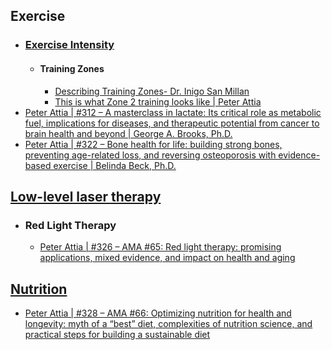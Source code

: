 ## Exercise
- ### [Exercise Intensity](https://en.wikipedia.org/wiki/Exercise_intensity)
	- #### Training Zones
		- [Describing Training Zones- Dr. Inigo San Millan](https://www.youtube.com/watch?v=VcYyHXHTeuk)
		- [This is what Zone 2 training looks like | Peter Attia](https://www.youtube.com/watch?v=1RqY5EYOM0k)
- [Peter Attia | #312 – A masterclass in lactate: Its critical role as metabolic fuel, implications for diseases, and therapeutic potential from cancer to brain health and beyond | George A. Brooks, Ph.D.](https://peterattiamd.com/georgebrooks/)
- [Peter Attia | #322 – Bone health for life: building strong bones, preventing age-related loss, and reversing osteoporosis with evidence-based exercise | Belinda Beck, Ph.D.](https://peterattiamd.com/belindabeck/)
## [Low-level laser therapy](https://en.wikipedia.org/wiki/Low-level_laser_therapy)
- ### Red Light Therapy
	- [Peter Attia | #326 – AMA #65: Red light therapy: promising applications, mixed evidence, and impact on health and aging](https://peterattiamd.com/ama65/)
## [Nutrition](https://en.wikipedia.org/wiki/Nutrition)
- [Peter Attia | #328 – AMA #66: Optimizing nutrition for health and longevity: myth of a “best” diet, complexities of nutrition science, and practical steps for building a sustainable diet](https://peterattiamd.com/ama66/)
